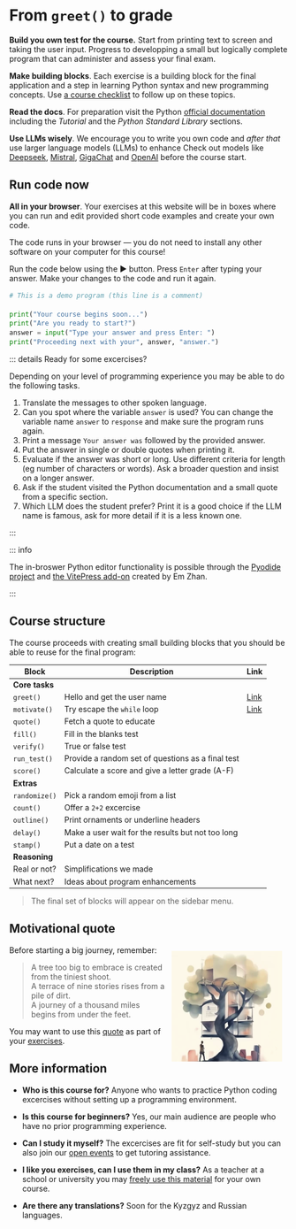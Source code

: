 # From `greet()` to grade

**Build you own test for the course.** 
Start from printing text to screen and taking the user input. 
Progress to developping a small but logically complete program 
that can administer and assess your final exam.

**Make building blocks**. Each exercise is a building block 
for the final application and a step in learning 
Python syntax and new programming concepts.
Use [a course checklist](/resources/student-checklist)
to follow up on these topics.

**Read the docs**. For preparation visit the Python 
[official documentation](https://docs.python.org/3/#) 
including the *Tutorial* and the *Python Standard Library* sections.

**Use LLMs wisely**. We encourage you to write you own code
and _after that_ use larger language models (LLMs) to enhance
Check out models like 
[Deepseek](https://www.deepseek.com/),
[Mistral](https://www.mistral.ai/),
[GigaChat](https://giga.chat/) and
[OpenAI](https://openai.com/)
before the course start.

## Run code now

**All in your browser**. Your exercises at this website 
will be in boxes where you can run and edit 
provided short code examples and create your own code.

The code runs in your browser — you do not need to install any other software
on your computer for this course!

Run the code below using the ▶️ button.
Press `Enter` after typing your answer.
Make your changes to the code and run it again.

```python
# This is a demo program (this line is a comment)

print("Your course begins soon...")
print("Are you ready to start?")
answer = input("Type your answer and press Enter: ")
print("Proceeding next with your", answer, "answer.")
```

<Editor id="i-start" />

::: details Ready for some excercises?

Depending on your level of programming experience 
you may be able to do the following tasks.

1. Translate the messages to other spoken language.
2. Can you spot where the variable `answer` is used?
   You can change the variable name `answer` to `response` 
   and make sure the program runs again.
3. Print a message `Your answer was` followed by the provided answer.  
4. Put the answer in single or double quotes when printing it.
5. Evaluate if the answer was short or long. Use different
   criteria for length (eg number of characters or words).
   Ask a broader question and insist on a longer answer.
6. Ask if the student visited the Python documentation 
   and a small quote from a specific section.
7. Which LLM does the student prefer? Print it is a good choice 
   if the LLM name is famous, ask for more detail if 
   it is a less known one. 

:::


::: info 

The in-broswer Python editor functionality is possible through 
the [Pyodide project](https://pyodide.org/en/stable/) 
and [the VitePress add-on](https://github.com/zqianem/vitepress-python-editor)
created by Em Zhan.

:::

## Course structure

The course proceeds with creating small building blocks that 
you should be able to reuse for the final program:

| Block           | Description                          | Link                          |
|-----------------|--------------------------------------|-------------------------------|
| **Core tasks**  |                                      |                               | 
| `greet()`       | Hello and get the user name          | [Link](/task/greet)           |
| `motivate()`    | Try escape the `while` loop          | [Link](/task/motivate)        |
| `quote()`       | Fetch a quote to educate             |                               |
| `fill()`        | Fill in the blanks test              |                               |
| `verify()`      | True or false test                   |                               |
| `run_test()`    | Provide a random set of questions as a final test   |                |
| `score()`       | Calculate a score and give a letter grade (A-F)     |                |
| **Extras**      |                                      |                               |
| `randomize()`   | Pick a random emoji from a list      |                               |
| `count()`       | Offer a `2+2` excercise              |                               |
| `outline()`     | Print ornaments or underline headers                |                |
| `delay()`       | Make a user wait for the results but not too long   |                |
| `stamp()`       | Put a date on a test                 |                               |
| **Reasoning**   |                                      |                               |
| Real or not?    | Simplifications we made              |                               |
| What next?      | Ideas about program enhancements     |                               |

> The final set of blocks will appear on the sidebar menu.

## Motivational quote

<img src="/elevated_tree2.png" alt="Tree Image" style="float: right; margin: 10px;">

Before starting a big journey, remember:

> A tree too big to embrace is created from the tiniest shoot.  
> A terrace of nine stories rises from a pile of dirt.  
> A journey of a thousand miles begins from under the feet.

You may want to use this [quote](https://www.wussu.com/laotzu/laotzu64.html)
as part of your [exercises](/task/quote).

## More information 

- **Who is this course for?** Anyone who wants to 
  practice Python coding excercises without setting 
  up a programming environment.

- **Is this course for beginners?** Yes, our main audience 
  are people who have no prior programming experience. 

- **Can I study it myself?** The excercises are fit for
  self-study but you can also join our [open events](/events)
  to get tutoring assistance.

- **I like you exercises, can I use them in my class?** As a teacher
  at a school or university you may [freely use this material](/terms-of-use)
  for your own course.

- **Are there any translations?** Soon for the Kyzgyz
  and Russian languages.
